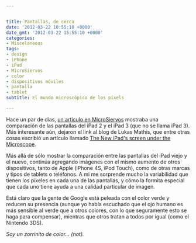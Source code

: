```yaml
---


title: Pantallas, de cerca
date: '2012-03-22 10:55:10 +0000'
date_gmt: '2012-03-22 15:55:10 +0000'
categories:
- Miscelaneous
tags:
- design
- iPhone
- iPad
- MicroSiervos
- color
- dispositivos móviles
- pantalla
- tablet
subtitle: El mundo microscópico de los píxels

---
```



Hace un par de días, [un artículo en MicroSiervos](http://www.microsiervos.com/archivo/gadgets/pantalla-ipad-3-comparada-ipad-2.html) mostraba una comparación de las pantallas del iPad 2 y el iPad 3 (que no se llama iPad 3). Más interesante aún, dejaron el link al blog de Lukas Mathis, que entre otras cosas escribió un artículo llamado [The New iPad's screen under the Microscope](http://ignorethecode.net/blog/2012/03/16/ipad_screen_microscope/).

Más allá de sólo mostrar la comparación entre las pantallas del iPad viejo y el nuevo, continúa agregando imágenes con el mismo aumento de otros dispositivos, tanto de Apple (iPhone 4S, iPod Touch), como de otras marcas y tipos de tablets o teléfonos. A mi me sorprende mucho la variabilidad que tienen los píxeles en cada una de las pantallas, y cómo la formita especial que cada uno tiene ayuda a una calidad particular de imagen.

Está claro que la gente de Google está peleada con el color verde y reducen su presencia (aunque yo había escuchado que el ojo humano es más sensible al verde que a otros colores, con lo que seguramente esto se haga para compensar), mientras que otros tratan a todos por igual (como el Nintendo 3DS).

_Soy un zorrinito de color... (not)._

